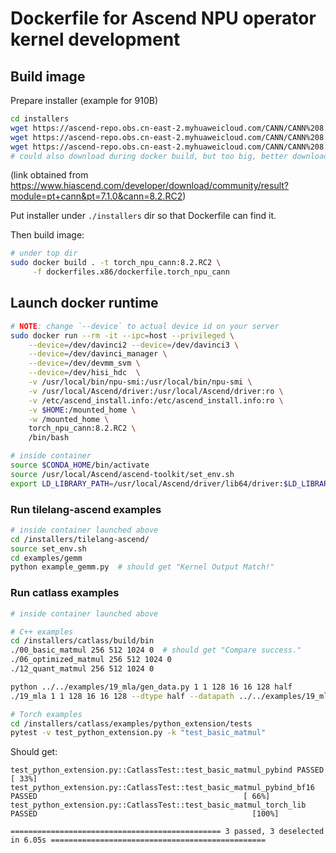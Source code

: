 # Dockerfile for Ascend NPU operator kernel development

## Build image

Prepare installer (example for 910B)

```bash
cd installers
wget https://ascend-repo.obs.cn-east-2.myhuaweicloud.com/CANN/CANN%208.2.RC2/Ascend-cann-toolkit_8.2.RC2_linux-x86_64.run
wget https://ascend-repo.obs.cn-east-2.myhuaweicloud.com/CANN/CANN%208.2.RC2/Ascend-cann-kernels-910b_8.2.RC2_linux-x86_64.run
wget https://ascend-repo.obs.cn-east-2.myhuaweicloud.com/CANN/CANN%208.2.RC2/Ascend-cann-nnal_8.2.RC2_linux-x86_64.run
# could also download during docker build, but too big, better download manually
```

(link obtained from https://www.hiascend.com/developer/download/community/result?module=pt+cann&pt=7.1.0&cann=8.2.RC2)

Put installer under `./installers` dir so that Dockerfile can find it.

Then build image:

```bash
# under top dir
sudo docker build . -t torch_npu_cann:8.2.RC2 \
     -f dockerfiles.x86/dockerfile.torch_npu_cann
```


## Launch docker runtime

```bash
# NOTE: change `--device` to actual device id on your server
sudo docker run --rm -it --ipc=host --privileged \
    --device=/dev/davinci2 --device=/dev/davinci3 \
    --device=/dev/davinci_manager \
    --device=/dev/devmm_svm \
    --device=/dev/hisi_hdc  \
    -v /usr/local/bin/npu-smi:/usr/local/bin/npu-smi \
    -v /usr/local/Ascend/driver:/usr/local/Ascend/driver:ro \
    -v /etc/ascend_install.info:/etc/ascend_install.info:ro \
    -v $HOME:/mounted_home \
    -w /mounted_home \
    torch_npu_cann:8.2.RC2 \
    /bin/bash

# inside container
source $CONDA_HOME/bin/activate
source /usr/local/Ascend/ascend-toolkit/set_env.sh
export LD_LIBRARY_PATH=/usr/local/Ascend/driver/lib64/driver:$LD_LIBRARY_PATH
```

### Run tilelang-ascend examples

```bash
# inside container launched above
cd /installers/tilelang-ascend/
source set_env.sh
cd examples/gemm
python example_gemm.py  # should get "Kernel Output Match!"
```

### Run catlass examples

```bash
# inside container launched above

# C++ examples
cd /installers/catlass/build/bin
./00_basic_matmul 256 512 1024 0  # should get "Compare success."
./06_optimized_matmul 256 512 1024 0
./12_quant_matmul 256 512 1024 0

python ../../examples/19_mla/gen_data.py 1 1 128 16 16 128 half
./19_mla 1 1 128 16 16 128 --dtype half --datapath ../../examples/19_mla/data --device 0

# Torch examples
cd /installers/catlass/examples/python_extension/tests
pytest -v test_python_extension.py -k "test_basic_matmul"
```


Should get:

```
test_python_extension.py::CatlassTest::test_basic_matmul_pybind PASSED                                                   [ 33%]
test_python_extension.py::CatlassTest::test_basic_matmul_pybind_bf16 PASSED                                              [ 66%]
test_python_extension.py::CatlassTest::test_basic_matmul_torch_lib PASSED                                                [100%]

=============================================== 3 passed, 3 deselected in 6.05s ================================================
```
